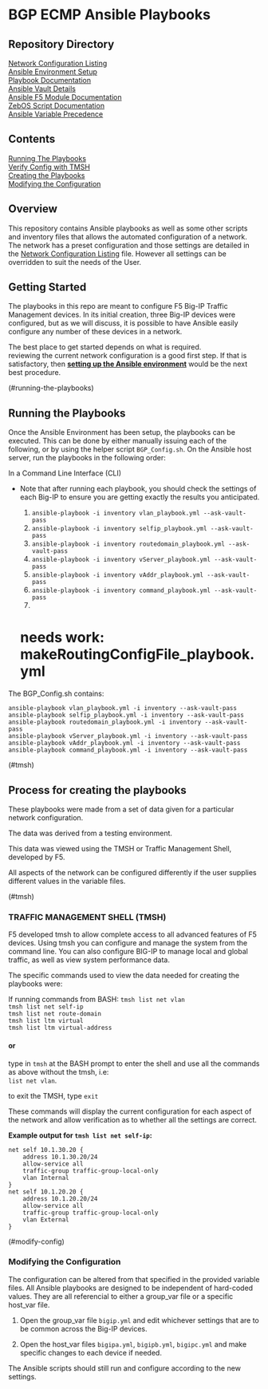 # BGP ECMP Ansible Playbooks
## Repository Directory
[Network Configuration Listing](docs/NETWORK_CONFIGURATION.md)<br />
[Ansible Environment Setup](docs/ANSIBLE_ENVIRONMENT_SETUP.md)<br />
[Playbook Documentation](docs/ANSIBLE_BGP-ECMP_PLAYBOOK_DOCUMENTATION.md)<br />
[Ansible Vault Details](docs/ANSIBLE_VAULT_DOCUMENTATION.md)<br />
[Ansible F5 Module Documentation](docs/MODULES.md)<br />
[ZebOS Script Documentation](docs/ZEB_OS_DOCUMENTATION.md)<br />
[Ansible Variable Precedence](docs/VARIABLE_PRECEDENCE.md)<br />

## Contents
[Running The Playbooks](Page#running-the-playbooks) <br />
[Verify Config with TMSH](Page#tmsh) <br />
[Creating the Playbooks](Page#playbook-creation) <br />
[Modifying the Configuration](Page#modify-config) <br />




## Overview
This repository contains Ansible playbooks as well as some other scripts and inventory files that allows the automated configuration of a network.  The network has a preset configuration and those settings are detailed in the [Network Configuration Listing](docs/NETWORK_CONFIGURATION.md) file.  However all settings can be overridden to suit the needs of the User.

## Getting Started
The playbooks in this repo are meant to configure F5 Big-IP Traffic Management devices.  In its initial creation, three Big-IP devices were configured, but as we will discuss, it is possible to have Ansible easily configure any number of these devices in a network.

The best place to get started depends on what is required.  
reviewing the current network configuration is a good first step.  If that is satisfactory, then __[setting up the Ansible environment](docs/ANSIBLE_ENVIRONMENT_SETUP.md)__ would be the next best procedure.

(#running-the-playbooks)
## Running the Playbooks
Once the Ansible Environment has been setup, the playbooks can be executed. This can be done by either manually issuing each of the following, or by using the helper script `BGP_Config.sh`.  On the Ansible host server, run the playbooks in the following order:

In a Command Line Interface (CLI)

* Note that after running each playbook, you should check the settings of each Big-IP to ensure you are getting exactly the results you anticipated.

  1) `ansible-playbook -i inventory vlan_playbook.yml --ask-vault-pass`
  2) `ansible-playbook -i inventory selfip_playbook.yml --ask-vault-pass`
  3) `ansible-playbook -i inventory routedomain_playbook.yml --ask-vault-pass`
  4) `ansible-playbook -i inventory vServer_playbook.yml --ask-vault-pass`
  5) `ansible-playbook -i inventory vAddr_playbook.yml --ask-vault-pass`
  6) `ansible-playbook -i inventory command_playbook.yml --ask-vault-pass`
  7)
  # needs work: makeRoutingConfigFile_playbook.yml

The BGP_Config.sh contains:

    ansible-playbook vlan_playbook.yml -i inventory --ask-vault-pass
    ansible-playbook selfip_playbook.yml -i inventory --ask-vault-pass
    ansible-playbook routedomain_playbook.yml -i inventory --ask-vault-pass
    ansible-playbook vServer_playbook.yml -i inventory --ask-vault-pass
    ansible-playbook vAddr_playbook.yml -i inventory --ask-vault-pass
    ansible-playbook command_playbook.yml -i inventory --ask-vault-pass

(#tmsh)
## Process for creating the playbooks
These playbooks were made from a set of data given for a particular network configuration.

The data was derived from a testing environment.  

This data was viewed using the TMSH or Traffic Management Shell, developed by F5.

All aspects of the network can be configured differently if the user supplies different values in
the variable files.  

(#tmsh)
### TRAFFIC MANAGEMENT SHELL (TMSH)

F5 developed tmsh to allow complete access to all advanced features of F5 devices. Using tmsh you
can configure and manage the system from the command line. You can also configure BIG-IP to manage
local and global traffic, as well as view system performance data.

The specific commands used to view the data needed for creating the playbooks were:

If running commands from BASH:
`tmsh list net vlan`<br />`tmsh list net self-ip`<br />`tmsh list net route-domain`<br />`tmsh list ltm virtual`<br />`tmsh list ltm virtual-address`<br />

#### or

type in `tmsh` at the BASH prompt to enter the shell and use all the commands as above without the tmsh, i.e:<br /> `list net vlan`.

to exit the TMSH, type `exit`

These commands will display the current configuration for each aspect of the network and allow
verification as to whether all the settings are correct.  

__Example output for `tmsh list net self-ip`:__

    net self 10.1.30.20 {
        address 10.1.30.20/24
        allow-service all
        traffic-group traffic-group-local-only
        vlan Internal
    }
    net self 10.1.20.20 {
        address 10.1.20.20/24
        allow-service all
        traffic-group traffic-group-local-only
        vlan External
    }

(#modify-config)
### Modifying the Configuration
The configuration can be altered from that specified in the provided variable files.  All Ansible playbooks are designed to be independent of hard-coded values.  They are all referencial to either a group_var file or a specific host_var file.

1. Open the group_var file `bigip.yml` and edit whichever settings that are to be common across the Big-IP devices.

2. Open the host_var files `bigipa.yml`, `bigipb.yml`, `bigipc.yml` and make specific changes to each device if needed.

The Ansible scripts should still run and configure according to the new settings.
